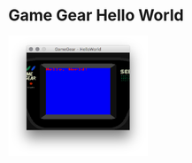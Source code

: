 # Game Gear Hello World

<img src="GameGearHelloWorld.png" alt="Screenshot Kega Fusion" width="50%" height="50%">
